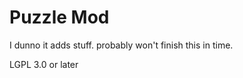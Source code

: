 Puzzle Mod
==========

I dunno it adds stuff. probably won't finish this in time.

LGPL 3.0 or later